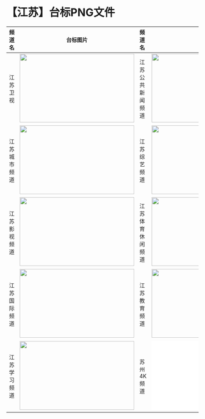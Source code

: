 # 【江苏】台标PNG文件
|频道名|台标图片|频道名|台标图片|
|:---|:---:|:---|:---:|
|江苏卫视|<img src="https://raw.githubusercontent.com/bashlin/TVLogo/main/img/Jiangsu.png" width="300" height="180">|江苏公共新闻频道|<img src="https://raw.githubusercontent.com/bashlin/TVLogo/main/img/Jiangsu1.png" width="300" height="180">|
|江苏城市频道|<img src="https://raw.githubusercontent.com/bashlin/TVLogo/main/img/Jiangsu2.png" width="300" height="180">|江苏综艺频道|<img src="https://raw.githubusercontent.com/bashlin/TVLogo/main/img/Jiangsu3.png" width="300" height="180">|
|江苏影视频道|<img src="https://raw.githubusercontent.com/bashlin/TVLogo/main/img/Jiangsu4.png" width="300" height="180">|江苏体育休闲频道|<img src="https://raw.githubusercontent.com/bashlin/TVLogo/main/img/Jiangsu5.png" width="300" height="180">|
|江苏国际频道|<img src="https://raw.githubusercontent.com/bashlin/TVLogo/main/img/Jiangsu6.png" width="300" height="180">|江苏教育频道|<img src="https://raw.githubusercontent.com/bashlin/TVLogo/main/img/Jiangsu7.png" width="300" height="180">|
|江苏学习频道|<img src="https://raw.githubusercontent.com/bashlin/TVLogo/main/img/Jiangsu8.png" width="300" height="180">|苏州4K频道|<img src="https://raw.githubusercontent.com/bashlin/TVLogo/main/img/Sztv4k.png" width="300" height="180">|
